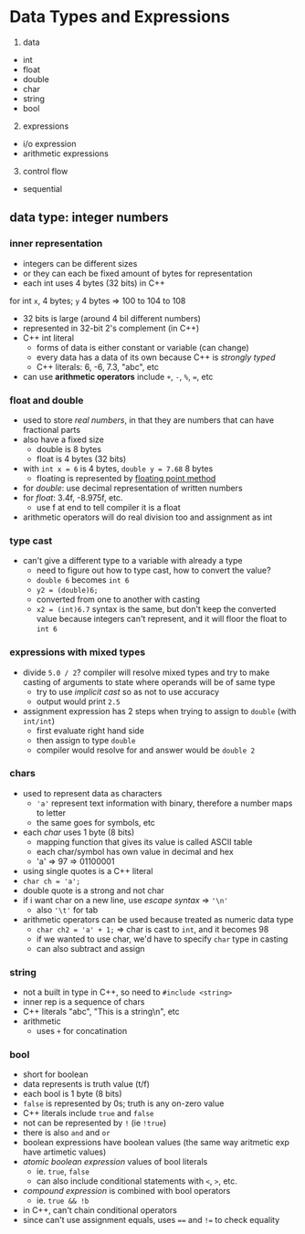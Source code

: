 # Data Types and Expressions

1. data
  - int
  - float
  - double
  - char
  - string
  - bool
2. expressions
  - i/o expression
  - arithmetic expressions
3. control flow
  - sequential

## data type: integer numbers

### inner representation
- integers can be different sizes
- or they can each be fixed amount of bytes for representation
- each int uses 4 bytes (32 bits) in C++

for int `x`, 4 bytes; `y` 4 bytes => 100 to 104 to 108

- 32 bits is large (around 4 bil different numbers)
- represented in 32-bit 2's complement (in C++)
- C++ int literal
  - forms of data is either constant or variable (can change)
  - every data has a data of its own because C++ is _strongly typed_
  - C++ literals: 6, -6, 7.3, "abc", etc
- can use **arithmetic operators** include `+`, `-`, `%`, `=`, etc

### float and double
- used to store _real numbers_, in that they are numbers that can have fractional parts
- also have a fixed size
  - double is 8 bytes
  - float is 4 bytes (32 bits)
- with `int x = 6` is 4 bytes, `double y = 7.68`  8 bytes
  - floating is represented by [floating point method](https://en.wikipedia.org/wiki/IEEE_754)
- for _double_: use decimal representation of written numbers
- for _float_: 3.4f, -8.975f, etc.
  - use f at end to tell compiler it is a float
- arithmetic operators will do real division too and assignment as int

### type cast
- can't give a different type to a variable with already a type
  - need to figure out how to type cast, how to convert the value?
  - `double 6` becomes `int 6`
  - `y2 = (double)6;`
  - converted from one to another with casting
  - `x2 = (int)6.7` syntax is the same, but don't keep the converted value because integers can't represent, and it will floor the float to `int 6`

### expressions with mixed types
- divide `5.0 / 2`? compiler will resolve mixed types and try to make casting of arguments to state where operands will be of same type
  - try to use _implicit cast_ so as not to use accuracy
  - output would print `2.5`
- assignment expression has 2 steps when trying to assign to `double` (with `int/int`)
  - first evaluate right hand side
  - then assign to type `double`
  - compiler would resolve for and answer would be `double 2`

### chars
- used to represent data as characters
  - `'a'` represent text information with binary, therefore a number maps to letter
  - the same goes for symbols, etc
- each _char_ uses 1 byte (8 bits)
  - mapping function that gives its value is called ASCII table
  - each char/symbol has own value in decimal and hex
  - 'a' => 97 => 01100001
- using single quotes is a C++ literal
- `char ch = 'a';`
- double quote is a strong and not char
- if i want char on a new line, use _escape syntax_ => `'\n'`
  - also `'\t'` for tab
- arithmetic operators can be used because treated as numeric data type
  - `char ch2 = 'a' + 1;` => char is cast to `int`, and it becomes 98
  - if we wanted to use char, we'd have to specify `char` type in casting
  - can also subtract and assign

### string
- not a built in type in C++, so need to `#include <string>`
- inner rep is a sequence of chars
- C++ literals "abc", "This is a string\n", etc
- arithmetic
  - uses `+` for concatination

### bool
- short for boolean
- data represents is truth value (t/f)
- each bool is 1 byte (8 bits)
- `false` is represented by 0s; truth is any on-zero value
- C++ literals include `true` and `false`
- not can be represented by `!` (ie `!true`)
- there is also `and` and `or`
- boolean expressions have boolean values (the same way aritmetic exp have artimetic values)
- _atomic boolean expression_ values of bool literals
  - ie. `true`, `false`
  - can also include conditional statements with `<`, `>`, etc.
- _compound expression_ is combined with bool operators
  - ie. `true && !b`
- in C++, can't chain conditional operators
- since can't use assignment equals, uses `==` and `!=` to check equality
